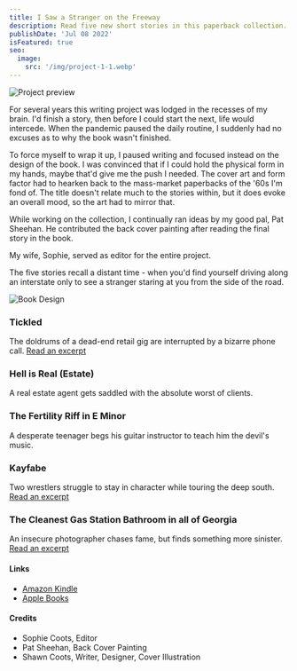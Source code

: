 ```yaml
---
title: I Saw a Stranger on the Freeway
description: Read five new short stories in this paperback collection.
publishDate: 'Jul 08 2022'
isFeatured: true
seo:
  image:
    src: '/img/project-1-1.webp'
---
```


![Project preview](/img/project-1-1.webp)

For several years this writing project was lodged in the recesses of my brain. I'd finish a story, then before I could start the next, life would intercede. When the pandemic paused the daily routine, I suddenly had no excuses as to why the book wasn't finished.

To force myself to wrap it up, I paused writing and focused instead on the design of the book. I was convinced that if I could hold the physical form in my hands, maybe that'd give me the push I needed. The cover art and form factor had to hearken back to the mass-market paperbacks of the '60s I'm fond of. The title doesn't relate much to the stories within, but it does evoke an overall mood, so the art had to mirror that.

While working on the collection, I continually ran ideas by my good pal, Pat Sheehan. He contributed the back cover painting after reading the final story in the book.

My wife, Sophie, served as editor for the entire project.

The five stories recall a distant time - when you'd find yourself driving along an interstate only to see a stranger staring at you from the side of the road.

![Book Design](/img/project-1-bookcover.webp)

### Tickled

The doldrums of a dead-end retail gig are interrupted by a bizarre phone call. [Read an excerpt](/articles/tickled-excert/)

### Hell is Real (Estate)

A real estate agent gets saddled with the absolute worst of clients.

### The Fertility Riff in E Minor

A desperate teenager begs his guitar instructor to teach him the devil's music.

### Kayfabe

Two wrestlers struggle to stay in character while touring the deep south. [Read an excerpt](/articles/kayfabe-excert/)

### The Cleanest Gas Station Bathroom in all of Georgia

An insecure photographer chases fame, but finds something more sinister. [Read an excerpt](/articles/cleanest-gas-station-excert/)

#### Links

- [Amazon Kindle](https://www.amazon.com/dp/1792380194)
- [Apple Books](https://books.apple.com/us/book/i-saw-a-stranger-on-the-freeway/id1596163393)

#### Credits

- Sophie Coots, Editor
- Pat Sheehan, Back Cover Painting
- Shawn Coots, Writer, Designer, Cover Illustration
